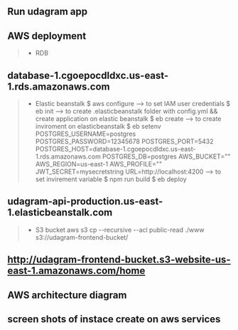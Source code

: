 ## Run udagram app

## AWS deployment
> - RDB
## database-1.cgoepocdldxc.us-east-1.rds.amazonaws.com
> - Elastic beanstalk
$ aws configure --> to set IAM user credentials
$ eb init --> to create .elasticbeanstalk folder with config.yml && create application on elastic beanstalk
$ eb create --> to create inviroment on elasticbeanstalk
$ eb setenv POSTGRES_USERNAME=postgres POSTGRES_PASSWORD=12345678 POSTGRES_PORT=5432 POSTGRES_HOST=database-1.cgoepocdldxc.us-east-1.rds.amazonaws.com POSTGRES_DB=postgres AWS_BUCKET="" AWS_REGION=us-east-1 AWS_PROFILE="" JWT_SECRET=mysecretstring URL=http://localhost:4200  --> to set invirement variable
$ npm run build
$ eb deploy

## udagram-api-production.us-east-1.elasticbeanstalk.com
> - S3 bucket
aws s3 cp --recursive --acl public-read ./www s3://udagram-frontend-bucket/

## http://udagram-frontend-bucket.s3-website-us-east-1.amazonaws.com/home

## AWS architecture diagram
## screen shots of instace create on aws services